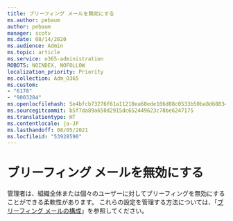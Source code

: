 ```yaml
---
title: ブリーフィング メールを無効にする
ms.author: pebaum
author: pebaum
manager: scotv
ms.date: 08/14/2020
ms.audience: Admin
ms.topic: article
ms.service: o365-administration
ROBOTS: NOINDEX, NOFOLLOW
localization_priority: Priority
ms.collection: Adm_O365
ms.custom:
- "6178"
- "9003284"
ms.openlocfilehash: 5e4bfcb73276f61a11210ea60ede106d08c0533b50ba8d60834dd0d353c3a2bb
ms.sourcegitcommit: b5f7da89a650d2915dc652449623c78be6247175
ms.translationtype: HT
ms.contentlocale: ja-JP
ms.lasthandoff: 08/05/2021
ms.locfileid: "53928590"
---
```

# <a name="disabling-briefing-email"></a>ブリーフィング メールを無効にする

管理者は、組織全体または個々のユーザーに対してブリーフィングを無効にすることができる柔軟性があります。 これらの設定を管理する方法については、「[ブリーフィング メールの構成](https://docs.microsoft.com/briefing/be-admin)」を参照してください。